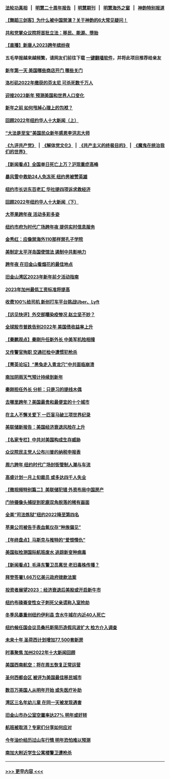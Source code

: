 #### [法轮功真相](https://github.com/gfw-breaker/truth/blob/master/README.md?t=0) &nbsp;&nbsp;|&nbsp;&nbsp; [明慧二十周年报告](https://github.com/gfw-breaker/mh-reports/blob/master/README.md?t=0) &nbsp;&nbsp;|&nbsp;&nbsp;[明慧期刊](https://github.com/gfw-breaker/mh-qikan) &nbsp;&nbsp;|&nbsp;&nbsp; [明慧海外之窗](https://github.com/gfw-breaker/mh-news/blob/master/README.md?t=0) &nbsp;&nbsp;|&nbsp;&nbsp; [神韵特别报道](https://github.com/gfw-breaker/mh-news/blob/master/shenyun.md?t=0)
#### [【舞蹈三剑客】为什么被中国禁演？关于神韵的6大常见疑问！](../pages/nsc412/n13896702.md?t=01011543) 
#### [共和党掌众议院将首批立法：移民、能源、堕胎](../pages/nsc412/n13896596.md?t=01011543) 
#### [【直播】新唐人2023跨年缤纷夜](../pages/nsc412/n13894666.md?t=01011543) 
#### 五毛举报越来越频繁，请网友们前往下载 [一键翻墙软件](https://github.com/gfw-breaker/ssr-accounts)，并将此项目推荐给亲友
#### [新年第一天 美国哪些商店开门 哪些关门](../pages/nsc412/n13896531.md?t=01011543) 
#### [洛杉矶2022年缴获的芬太尼 可杀死数千万人](../pages/nsc412/n13895883.md?t=01011543) 
#### [迎接2023新年 预测美国和世界人口变化](../pages/nsc412/n13895867.md?t=01011543) 
#### [新年之前 如何甩掉心理上的包袱？](../pages/nsc412/n13895872.md?t=01011543) 
#### [回顾2022年纽约华人十大新闻（上）](../pages/nsc412/n13894963.md?t=01011543) 
#### [“大法是至宝”美国民众新年感恩李洪志大师](../pages/nsc412/n13895026.md?t=01011543) 
#### [《九评共产党》](https://github.com/begood0513/9ping.md/blob/master/README.md) &nbsp;|&nbsp; [《解体党文化》](../../../../jtdwh.md/blob/master/README.md)  &nbsp;|&nbsp; [《共产主义的终极目的》](../../../../gczydzjmd.md/blob/master/README.md) &nbsp;|&nbsp; [《魔鬼在统治我们的世界》](../../../../mgztzwmdsj.md/blob/master/README.md) 
#### [【新闻看点】全国单日死亡上万？沪现重症高峰](../pages/nsc412/n13895833.md?t=01011543) 
#### [暴风雪中救助24人免冻死 纽约男被赞英雄](../pages/nsc412/n13895944.md?t=01011543) 
#### [纽约市长访东百老汇 华社提四项诉求救经济](../pages/nsc412/n13895912.md?t=01011543) 
#### [回顾2022年纽约华人十大新闻（下）](../pages/nsc412/n13895946.md?t=01011543) 
#### [大苹果跨年夜 活动多彩多姿](../pages/nsc412/n13895910.md?t=01011543) 
#### [纽约市府为时代广场跨年夜 提供实时信息服务](../pages/nsc412/n13895908.md?t=01011543) 
#### [金秀红：应像禁海外110那样禁孔子学院](../pages/nsc412/n13895989.md?t=01011543) 
#### [美制定太平洋岛国使馆法 遏制中共影响力](../pages/nsc412/n13895823.md?t=01011543) 
#### [跨年夜 在旧金山看烟花的最佳地点](../pages/nsc412/n13895936.md?t=01011543) 
#### [旧金山湾区2023年新年前夕活动指南](../pages/nsc412/n13895923.md?t=01011543) 
#### [2023年加州最低工资标准将提高](../pages/nsc412/n13895900.md?t=01011543) 
#### [收费100%给司机 新创打车平台挑战Uber、Lyft](../pages/nsc412/n13895898.md?t=01011543) 
#### [【远见快评】外交部曝染疫惨况 赵立坚不妙？](../pages/nsc412/n13895840.md?t=01011543) 
#### [全球股市普跌告别2022年 美国债收益率上升](../pages/nsc412/n13895789.md?t=01011543) 
#### [【秦鹏观点】秦刚升任新外长 中美军机险相撞](../pages/nsc412/n13895719.md?t=01011543) 
#### [又传警官殉职 交通拦检中遭惯犯枪杀](../pages/nsc412/n13895835.md?t=01011543) 
#### [【菁英论坛】“黑兔走入青龙穴”中共面临崩溃](../pages/nsc412/n13895575.md?t=01011543) 
#### [南加阴雨天气预计持续到新年](../pages/nsc412/n13895812.md?t=01011543) 
#### [秦刚担任外长 分析：只是习的提线木偶](../pages/nsc412/n13895637.md?t=01011543) 
#### [去哪里跨年？美国最贵和最便宜的十个城市](../pages/nsc412/n13895532.md?t=01011543) 
#### [在主人不懈关爱下 一匹盲马破三项世界纪录](../pages/nsc412/n13892398.md?t=01011543) 
#### [美联储新报告：美国经济衰退风险在上升](../pages/nsc412/n13895782.md?t=01011543) 
#### [【名家专栏】中共对美国构成生存威胁](../pages/nsc412/n13894391.md?t=01011543) 
#### [众议院民主党人公布川普的纳税申报表](../pages/nsc412/n13895593.md?t=01011543) 
#### [周六跨年 纽约时代广场封街管制人潮与车流](../pages/nsc412/n13894990.md?t=01011543) 
#### [高盛计划一月上旬裁员 或多达四千人失业](../pages/nsc412/n13895512.md?t=01011543) 
#### [【微视频特别篇二】美联储犯错 外资布局中国房产](../pages/nsc412/n13895476.md?t=01011543) 
#### [门铃摄像头捕捉到驼鹿双角脱落的稀有画面](../pages/nsc412/n13893190.md?t=01011543) 
#### [全美“司法炼狱”纽约2022降至第四名](../pages/nsc412/n13894983.md?t=01011543) 
#### [苹果公司被告手表血氧仪存“种族偏见”](../pages/nsc412/n13894993.md?t=01011543) 
#### [【年终盘点】马斯克与推特的“爱恨情仇”](../pages/nsc412/n13893800.md?t=01011543) 
#### [美国拟检测国际航班废水 追踪新变种病毒](../pages/nsc412/n13895092.md?t=01011543) 
#### [【新闻看点】毛泽东警卫员离世 老旧毒株传播？](../pages/nsc412/n13894728.md?t=01011543) 
#### [拜登签署1.66万亿美元政府拨款法案](../pages/nsc412/n13894915.md?t=01011543) 
#### [投资者展望2023：经济衰退后美股或开启新牛市](../pages/nsc412/n13894818.md?t=01011543) 
#### [纽约布碌崙变性女子刺死父亲谎称入室抢劫](../pages/nsc412/n13894981.md?t=01011543) 
#### [冬季风暴重创纽约伊利县 含水牛城在内近40人死亡](../pages/nsc412/n13894934.md?t=01011543) 
#### [纽约候任国会议员桑托斯简历造假风波扩大 检方介入调查](../pages/nsc412/n13894932.md?t=01011543) 
#### [未来十年 圣荷西计划增加77,500套新房](../pages/nsc412/n13895060.md?t=01011543) 
#### [时事聚焦 加州2022年十大新闻回顾](../pages/nsc412/n13894973.md?t=01011543) 
#### [美国西南航空：将在周五恢复正常运营](../pages/nsc412/n13895009.md?t=01011543) 
#### [圣何西都会区 被评为美国最佳移民城市](../pages/nsc412/n13894977.md?t=01011543) 
#### [数百万美国人从明年开始 或失医疗补助](../pages/nsc412/n13894958.md?t=01011543) 
#### [湾区三名年幼儿童 在同一天被发现遇害](../pages/nsc412/n13894944.md?t=01011543) 
#### [旧金山市办公室空置率达27% 明年或好转](../pages/nsc412/n13894923.md?t=01011543) 
#### [航班被取消？专家们分享如何应对](../pages/nsc412/n13894913.md?t=01011543) 
#### [今年油价经历过山车行情 明年恐怕难以预测](../pages/nsc412/n13894718.md?t=01011543) 
#### [南加大附近学生公寓楼警卫遭枪杀](../pages/nsc412/n13894815.md?t=01011543) 

----
#### [ >>> 更早内容 <<< ](../indexes/nsc412-earlier.md)
